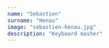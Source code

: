 ```yaml
---
name: "Sebastien"
surname: "Henau"
image: "sebastien-henau.jpg"
description: "Keyboard masher"
---
```

